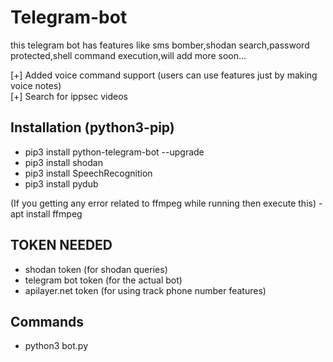 # Telegram-bot
this telegram bot has features like sms bomber,shodan search,password protected,shell command execution,will add more soon...

[+] Added voice command support (users can use features just by making voice notes)<br/>
[+] Search for ippsec videos

## Installation (python3-pip)

- pip3 install python-telegram-bot --upgrade
- pip3 install shodan
- pip3 install SpeechRecognition
- pip3 install pydub

(If you getting any error related to ffmpeg while running then execute this) - apt install ffmpeg

## TOKEN NEEDED
- shodan token (for shodan queries)
- telegram bot token (for the actual bot)
- apilayer.net token (for using track phone number features)

## Commands

 - python3 bot.py
